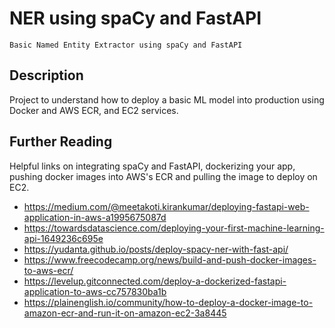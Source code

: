 # NER using spaCy and FastAPI
```
Basic Named Entity Extractor using spaCy and FastAPI
```

## Description
Project to understand how to deploy a basic ML model into production using Docker and AWS ECR, and EC2 services. 

## Further Reading

Helpful links on integrating spaCy and FastAPI, dockerizing your app, pushing docker images into AWS's ECR and pulling the image to deploy on EC2.
- https://medium.com/@meetakoti.kirankumar/deploying-fastapi-web-application-in-aws-a1995675087d
- https://towardsdatascience.com/deploying-your-first-machine-learning-api-1649236c695e
- https://yudanta.github.io/posts/deploy-spacy-ner-with-fast-api/
- https://www.freecodecamp.org/news/build-and-push-docker-images-to-aws-ecr/
- https://levelup.gitconnected.com/deploy-a-dockerized-fastapi-application-to-aws-cc757830ba1b
- https://plainenglish.io/community/how-to-deploy-a-docker-image-to-amazon-ecr-and-run-it-on-amazon-ec2-3a8445




